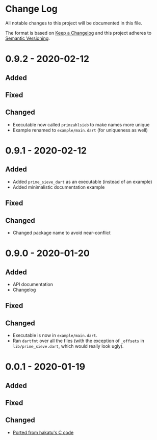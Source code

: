 # Change Log
All notable changes to this project will be documented in this file.

The format is based on [Keep a Changelog](http://keepachangelog.com/)
and this project adheres to [Semantic Versioning](http://semver.org/).

# 0.9.2 - 2020-02-12
## Added

## Fixed

## Changed
* Executable now called `primzahlsieb` to make names more unique
* Example renamed to `example/main.dart` (for uniqueness as well)

# 0.9.1 - 2020-02-12
## Added
* Added `prime_sieve_dart` as an executable (instead of an example)
* Added minimalistic documentation example

## Fixed

## Changed
* Changed package name to avoid near-conflict


# 0.9.0 - 2020-01-20
## Added
* API documentation
* Changelog

## Fixed

## Changed
* Executable is now in `example/main.dart`.
* Ran `dartfmt` over all the files (with the exception of `_offsets` in
  `lib/prime_sieve.dart`, which would really look ugly).


# 0.0.1 - 2020-01-19
## Added

## Fixed

## Changed
* [Ported from hakatu's C code](https://github.com/hacatu/Prime-Sieve)
